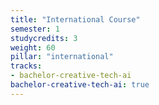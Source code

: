 ```yaml
---
title: "International Course"
semester: 1
studycredits: 3
weight: 60
pillar: "international"
tracks:
- bachelor-creative-tech-ai
bachelor-creative-tech-ai: true
---
```

